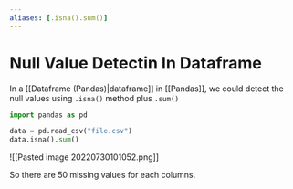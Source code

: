 ```yaml
---
aliases: [.isna().sum()]
---
```

# Null Value Detectin In Dataframe
In a [[Dataframe (Pandas)|dataframe]] in [[Pandas]], we could detect the null values using `.isna()` method plus `.sum()`

```python
import pandas as pd

data = pd.read_csv("file.csv")
data.isna().sum()
```

![[Pasted image 20220730101052.png]]

So there are 50 missing values for each columns.